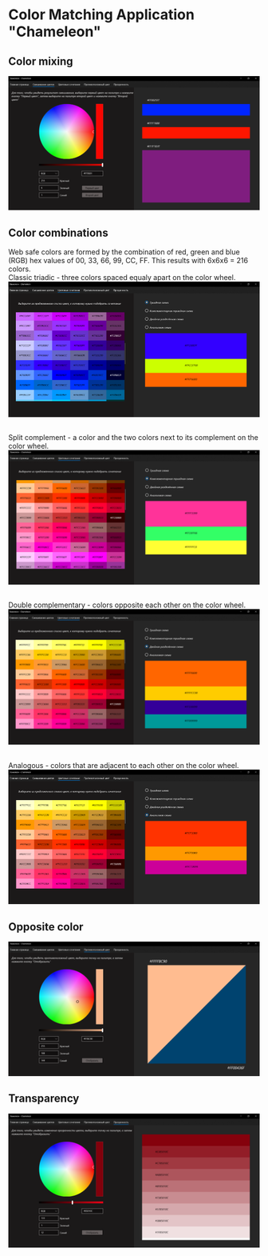 # Color Matching Application "Chameleon"
## Сolor mixing
![СolorMixing](Images/ColorMixing.png)
## Color combinations
Web safe colors are formed by the combination of red, green and blue (RGB) hex values of 00, 33, 66, 99, CC, FF. This results with 6x6x6 = 216 colors.  
Classic triadic - three colors spaced equaly apart on the color wheel.
![СolorCombinations1](Images/ColorCombinations1.png)
##
Split complement - a color and the two colors next to its complement on the color wheel.
![СolorCombinations2](Images/ColorCombinations2.png)
##
Double complementary - colors opposite each other on the color wheel.
![СolorCombinations3](Images/ColorCombinations3.png)
##
Analogous - colors that are adjacent to each other on the color wheel.
![СolorCombinations4](Images/ColorCombinations4.png)
## Opposite color
![OppositeColor](Images/OppositeColor.png)
## Transparency
![Transparency](Images/Ttransparency.png)
